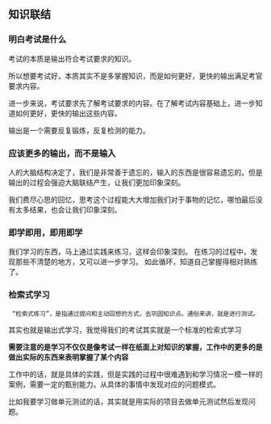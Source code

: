 ## 知识联结
### 明白考试是什么
考试的本质是输出符合考试要求的知识。

所以想要考试好，本质其实不是多掌握知识，而是如何更好，更快的输出满足考官要求内容。

进一步来说，考试要求先了解考试要求的内容。在了解考试内容基础上，进一步知道如何更好，更快的输出这些内容。

输出是一个需要反复锻炼，反复检测的能力。

###  应该更多的输出，而不是输入
人的大脑结构决定了，我们是非常善于遗忘的，输入的东西是很容易遗忘的。但是输出的过程会强迫大脑联结产生，让我们更加印象深刻。

我们费尽心思的回忆，思考这个过程能大大增加我们对于事物的记忆，哪怕最后没有太多结果，也会让我们印象深刻。


### 即学即用，即用即学
我们学习的东西，马上通过实践来练习，这样会印象深刻。
在练习的过程中，发现那些不清楚的地方，又可以进一步学习。
如此循环，知道自己掌握得相对熟练了。

### 检索式学习
` “检索式练习”，是指通过提问和主动回想的方式，去巩固知识点。通俗来讲，就是进行测试。`

其实也就是输出式学习，我觉得我们的考试其实就是一个标准的检索式学习

**需要注意的是学习不仅仅是像考试一样在纸面上对知识的掌握，工作中的更多的是做出实际的东西来表明掌握了某个内容**

工作中的话，就是具体的实践，但是实践的过程中很难遇到和学习情况一模一样的案例，需要一定的甄别能力。从具体的事情中发现对应的问题模式。

比如我要学习做单元测试的话，其实就是用实际的项目去做单元测试然后发现问题。

